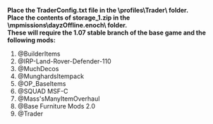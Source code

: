 **Place the TraderConfig.txt file in the \profiles\Trader\ folder.** <br>
**Place the contents of storage_1.zip in the \mpmissions\dayzOffline.enoch\ folder.** <br>
**These will require the 1.07 stable branch of the base game and the following mods:** <br>
1. @BuilderItems
2. @IRP-Land-Rover-Defender-110
3. @MuchDecos
4. @MunghardsItempack
5. @OP_BaseItems
6. @SQUAD MSF-C
7. @Mass'sManyItemOverhaul
8. @Base Furniture Mods 2.0
9. @Trader
    



